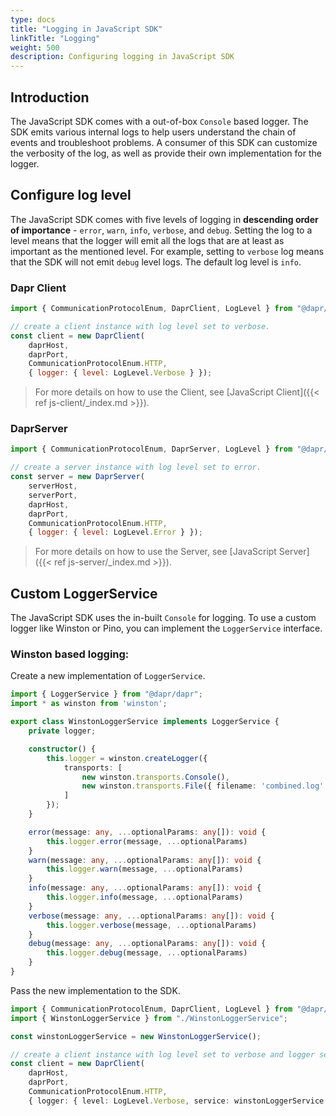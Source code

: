 ```yaml
---
type: docs
title: "Logging in JavaScript SDK"
linkTitle: "Logging"
weight: 500
description: Configuring logging in JavaScript SDK
---
```


## Introduction

The JavaScript SDK comes with a out-of-box `Console` based logger. The SDK emits various internal logs to help users understand the chain of events and troubleshoot problems. A consumer of this SDK can customize the verbosity of the log, as well as provide their own implementation for the logger.

## Configure log level

The JavaScript SDK comes with five levels of logging in **descending order of importance** - `error`, `warn`, `info`, `verbose`, and `debug`. Setting the log to a level means that the logger will emit all the logs that are at least as important as the mentioned level. For example, setting to `verbose` log means that the SDK will not emit `debug` level logs. The default log level is `info`.

### Dapr Client

```js
import { CommunicationProtocolEnum, DaprClient, LogLevel } from "@dapr/dapr";

// create a client instance with log level set to verbose.
const client = new DaprClient(
    daprHost, 
    daprPort, 
    CommunicationProtocolEnum.HTTP, 
    { logger: { level: LogLevel.Verbose } });
```

> For more details on how to use the Client, see [JavaScript Client]({{< ref js-client/_index.md >}}).

### DaprServer

```js
import { CommunicationProtocolEnum, DaprServer, LogLevel } from "@dapr/dapr";

// create a server instance with log level set to error.
const server = new DaprServer(
    serverHost,
    serverPort, 
    daprHost,
    daprPort,
    CommunicationProtocolEnum.HTTP,
    { logger: { level: LogLevel.Error } });
```

> For more details on how to use the Server, see [JavaScript Server]({{< ref js-server/_index.md >}}).

## Custom LoggerService

The JavaScript SDK uses the in-built `Console` for logging. To use a custom logger like Winston or Pino, you can implement the `LoggerService` interface.

### Winston based logging:

Create a new implementation of `LoggerService`.

```ts
import { LoggerService } from "@dapr/dapr";
import * as winston from 'winston';

export class WinstonLoggerService implements LoggerService {
    private logger;

    constructor() {
        this.logger = winston.createLogger({
            transports: [
                new winston.transports.Console(),
                new winston.transports.File({ filename: 'combined.log' })
            ]
        });
    }

    error(message: any, ...optionalParams: any[]): void {
        this.logger.error(message, ...optionalParams)
    }
    warn(message: any, ...optionalParams: any[]): void {
        this.logger.warn(message, ...optionalParams)
    }
    info(message: any, ...optionalParams: any[]): void {
        this.logger.info(message, ...optionalParams)
    }
    verbose(message: any, ...optionalParams: any[]): void {
        this.logger.verbose(message, ...optionalParams)
    }
    debug(message: any, ...optionalParams: any[]): void {
        this.logger.debug(message, ...optionalParams)
    }
}
```

Pass the new implementation to the SDK.

```ts
import { CommunicationProtocolEnum, DaprClient, LogLevel } from "@dapr/dapr";
import { WinstonLoggerService } from "./WinstonLoggerService";

const winstonLoggerService = new WinstonLoggerService();

// create a client instance with log level set to verbose and logger service as winston.
const client = new DaprClient(
    daprHost,
    daprPort,
    CommunicationProtocolEnum.HTTP,
    { logger: { level: LogLevel.Verbose, service: winstonLoggerService } });
```